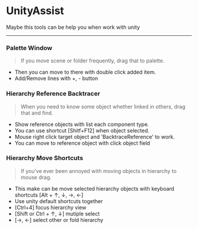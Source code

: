 # UnityAssist
Maybe this tools can be help you when work with unity

---

### Palette Window
> If you move scene or folder frequently, drag that to palette.
* Then you can move to there with double click added item.
* Add/Remove lines with +, - button
 
### Hierarchy Reference Backtracer
> When you need to know some object whether linked in others, drag that and find.
* Show reference objects with list each component type.
* You can use shortcut [Shitf+F12] when object selected.
* Mouse right click target object and 'BacktraceReference' to work.
* You can move to reference object with click object field

### Hierarchy Move Shortcuts
> If you've ever been annoyed with moving objects in hierarchy to mouse drag.
* This make can be move selected hierarchy objects with keyboard shortcuts [Alt + ↑, ↓, →, ←]
* Use unity default shortcuts together
 * [Ctrl+4] focus hierarchy view
 * [Shift or Ctrl + ↑, ↓] mutiple select
 * [→, ←] select other or fold hierarchy
